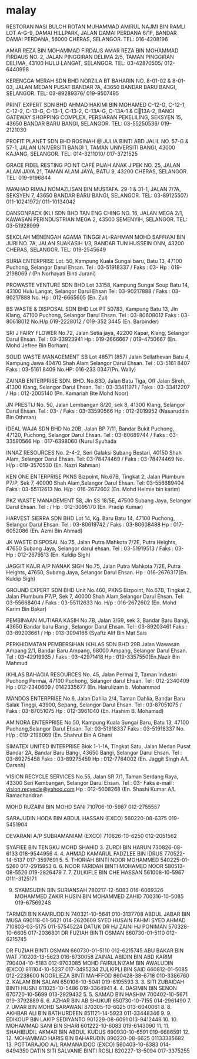 # malay
RESTORAN NASI BULOH ROTAN 
MUHAMMAD AMIRUL NAJMI BIN RAMLI LOT A-G-9, DAMAI HILLPARK, JALAN DAMAI PERDANA 6/1F, BANDAR DAMAI PERDANA, 56000 CHERAS, SELANGOR. TEL: 016-4208196

AMAR REZA BIN MOHAMMAD FIRDAUS 
AMAR REZA BIN MOHAMMAD FIRDAUS NO. 2, JALAN PINGGIRAN DELIMA 2/5, TAMAN PINGGIRAN DELIMA, 43100 HULU LANGAT, SELANGOR. TEL: 03-42870505/ 012-6440998

KERENGGA MERAH SDN BHD 
NORZILA BT BAHARIN NO. 8-01-02 & 8-01-03, JALAN MEDAN PUSAT BANDAR 7A, 43650 BANDAR BARU BANGI, SELANGOR. TEL: 03-89289376/ 019-9507495

PRINT EXPERT SDN BHD 
AHMAD HAKIMI BIN MOHAMED C-12-G, C-12-1, C-12-2, C-13-G, C-13-1, C-13-2, C-13A-G, C-13A-1 & C13A-2, BANGI GATEWAY SHOPPING COMPLEX, PERSIARAN PEKELILING, SEKSYEN 15, 43650 BANDAR BARU BANGI, SELANGOR. TEL: 03-55250536/ 019-2121030

PROFIT PLANET SDN BHD 
ROSINAH @ JULIA BINTI ABD JALIL NO. 57-G & 57-1, JALAN UNIVERSITI BANGI 1, TAMAN UNIVERSITI BANGI, 43000 KAJANG, SELANGOR. TEL: 014-3211010/ 017-3721525

GRACE FIDEL RESTING POINT CAFÉ 
PIJAH ANAK JIPEK NO. 25, JALAN ALAM JAYA 21, TAMAN ALAM JAYA, BATU 9, 43200 CHERAS, SELANGOR. TEL: 019-9196844

MA’AHAD RIMAJ 
NOMAZLISAN BIN MUSTAFA. 29-1 & 31-1, JALAN 7/7A, SEKSYEN 7, 43650 BANDAR BARU BANGI, SELANGOR. TEL: 03-89125507/ 011-10241972/ 011-10134042

DANSONPACK (KL) SDN BHD
TAN ENG CHING
NO. 16, JALAN MEGA 2/1, KAWASAN PERINDUSTRIAN MEGA 2, 43500 
SEMENYIH, SELANGOR.
TEL: 03-51928999

SEKOLAH MENENGAH AGAMA TINGGI AL-RAHMAN 
MOHD SAFFIA’AI BIN JURI NO. 7A, JALAN SUAKASIH 1/3, BANDAR TUN HUSSEIN ONN, 43200 CHERAS, SELANGOR. TEL: 019-2545649


SURIA ENTERPRISE Lot. 50, Kampung Kuala Sungai baru, Batu 13, 47100 Puchong, Selangor Darul Ehsan. Tel : 03-51918337 / Faks : 03- Hp : 019-2198069 / (Pn Norhayati Binti Jurani)

PROWASTE VENTURE SDN BHD Lot 33158, Kampung Sungai Soup Batu 14, 43100 Hulu Langat, Selangor Darul Ehsan Tel: 03-90217888 / Faks : 03-90217888 No. Hp : 012-6665605 (En. Zul)

BS WASTE & DISPOSAL SDN BHD
Lot PT 50783, Kampung Batu 13, Jln Klang, 47100 
Puchong, Selangor Darul Ehsan.
Tel : 03-80608012
Faks : 03-80618012
No.H/p:019-2228012 / 019-352 3445
(En. Barbinder)

SRI J FAIRY FLOWER
No.72, Jalan Setia jaya, 42200 Kapar, Klang,
Selangor Darul Ehsan.
Tel : 03-33923941
Hp : 019-2666667 / 019-4750667
(En. Mohd Jefree Bin Borham)

SOLID WASTE MANAGEMENT SB Lot 48571 (857) Jalan Sellathevan Batu 4, Kampung Jawa 40470 Shah Alam Selangor Darul Ehsan. Tel : 03-5161 8407 Faks : 03-5161 8409 No.HP: 016-233 0347(Pn. Wally)

ZAINAB ENTERPRISE SDN. BHD. No.83D, Jalan Batu Tiga, Off Jalan Sireh, 41300 Klang, Selangor Darul Ehsan. Tel : 03-33411971 / Faks : 03-33412207 / Hp : 012-2005140 (Pn. Kamariah Bte Mohd Noor)

JN PRESTIJ No. 50, Jalan Lembangan 8/20, sek 8, 41300 Klang, Selangor Darul Ehsan. Tel : 03- / Faks : 03-33590566 Hp : 012-2019952 (Nasaruddin Bin Othman)

IDEAL WAJA SDN BHD No.20B, Jalan BP 7/11, Bandar Bukit Puchong, 47120, Puchong, Selangor Darul Ehsan. Tel : 03-80689744 / Faks : 03-33590566 Hp : 017-6398060 (Nurul Syuhada

INNAZ RESOURCES No. 2-4-2, Seri Galaksi Subang Bestari, 40150 Shah Alam, Selangor Darul Ehsan. Tel: 03-78474469 / Faks : 03-78474469 No. H/p : 019-3570530 (En. Nazri Rahman)

KEN ONE ENTERPRISE PKNS Bizpoint, No.67B, Tingkat 2, Jalan Plumbum P7/P, Sek 7, 40000 Shah Alam,Selangor Darul Ehsan. Tel: 03-556689404 Faks : 03-55112613 No. H/p : 016-2672602 (En. Mohd Helmie bin karim)

PKZ WASTE MANAGEMENT 58, Jln SS 18/5E, 47500 Subang Jaya, Selangor Darul Ehsan. Tel : / Hp : 012-3095170 (En. Pradip Kumar)

HARVEST SIERRA SDN BHD Lot 14, Kg. Baru Batu 14, 47100 Puchong, Selangor Darul Ehsan. Tel : 03-80619742 / Faks : 03-80608488 Hp : 017-6052086 (En. Azmi Bin Ahmad)

JK WASTE DISPOSAL No.75, Jalan Putra Mahkota 7/2E, Putra Heights, 47650 Subang Jaya, Selangor darul ehsan. Tel : 03-51919513 / Faks : 03- Hp : 012-2679513 (En. Kuldip Sigh)

JAGGIT KAUR A/P NANAK SIGH No.75, Jalan Putra Mahkota 7/2E, Putra Heights, 47650, Subang Jaya, Selangor Darul Ehsan. Hp : 016-2676317(En. Kuldip Sigh)

GROUND EXPERT SDN BHD Unit No.460, PKNS Bizpoint, No.67B, Tingkat 2, Jalan Plumbum P7/P, Sek 7, 40000 Shah Alam,Selangor Darul Ehsan. Tel: 03-55668404 / Faks : 03-55112633 No. H/p : 016-2672602 (En. Mohd Karim Bin Bakar)

PEMBINAAN MUTIARA KASIH No.7B, Jalan 3/69, sek 3, Bandar Baru Bangi, 43650 Bandar baru Bangi, Selangor Darul Ehsan. Tel : 03-89203461 Faks : 03-89203661 / Hp : 013-3094166 (Syafiz Alif Bin Mat Sais

PERKHIDMATAN PEMBERSIHAN IKHLAS SDN BHD 29B Jalan Wawasan Ampang 2/1, Bandar Baru Ampang, 68000 Ampang, Selangor Darul Ehsan. Tel : 03-42919935 / Faks : 03-42971418 Hp : 019-3357550(En.Nazir Bin Mahmud

IKHLAS BAHAGIA RESOURCES No. 45, Jalan Permai 2, Taman Industri Puchong Permai, 47100 Puchong, Selangor darul Ehsan. Tel : 012-2340409 Hp : 012-2340609 / 0142335677 (En. Hairulizam b. Mohammad

MANDOS ENTERPRISE No.6, Jalan Dahlia 2/4, Taman Dahlia, Bandar Baru Salak Tinggi, 43900, Sepang, Selangor Darul Ehsan. Tel : 03-87051075 / Faks : 03-87051075 Hp : 012-3961040 (En. Hashim B. Mohamad)

AMINORA ENTERPRISE No.50, Kampung Kuala Sungai Baru, Batu 13, 47100 Puchong,Selangor Darul Ehsan. Tel: 03-51918337 Faks : 03-51918337 No. H/p : 019-2198069 (En. Shahrul Bin A Ghani

SIMATEX UNITED INTERPRISE Blok 1-1-1A, Tingkat Satu, Jalan Medan Pusat Bandar 2A, Bandar Baru Bangi, 43650 Bangi, Selangor Darul Ehsan. Tel : 03-89275458 Faks : 03-89275459 Hp : 012-7764002 (En. Jaggit Singh A/L Darsnh)

VISION RECYCLE SERVICES No.55, Jalan SR 7/1, Taman Serdang Raya, 43300 Seri Kembangan, Selangor Darul Ehsan. Tel : 03- Faks e-mail : vision.recyecle@yahoo.com Hp : 012-5008268 (En. Shashi Kumar A/L Ramachandran

MOHD RUZAINI BIN MOHD SANI 710706-10-5987 012-2755557

SARAJUDIN HODA BIN ABDUL HASSAN (EXCO) 560220-08-6375 019-5451904


DEVARANI A/P SUBRAMANIAM (EXCO) 710626-10-6250 012-2051562

SYAFIEE BIN TENGKU MOHD SHAHID 
3. ZURDI BIN HARUN 730826-08-6133 018-9544956 
4. 4. AHMAD KAMARUL FADZLEE BIN IDRUS 770522-14-5137 017-3597691 
5. 5. THORIAH BINTI NOOR MOHAMMED 540225-01-5260 017-2915953 
6. 6. NOOR FARIDAH BINTI MOHAMED NOOR 580513-08-5526 019-2826479 
7. 7. ZULKIFLE BIN CHE HASSAN 561008-10-5967 0111-3125171 

9. SYAMSUDIN BIN SURIANSAH 780217-12-5083 016-6069326
MOHAMMED ZAKIR HUSIN BIN MOHAMMED ZAHID 700316-10-5085 019-6756924S 

TARMIZI BIN KAMRUDDIN 740321-10-5641 010-3137708 
ABDUL JABAR BIN MUSA 690118-01-5621 014-2620609
SYED HUSAIN FAHMI SYED AHMAD 710803-03-5175 011-57545224
DATUK DR HJ ZAINI HJ PONIMAN 570328-10-6605 017-2036801
DR FUZIAH BINTI OSMAN 660730-01-5110 012-6215745

DR FUZIAH BINTI OSMAN 660730-01-5110 012-6215745 
ABU BAKAR BIN WAT 710203-13-5623 016-6730058 
ZAINAL ABIDIN BIN ABD KARIM 790404-10-5183 012-9703085
MOHD FAIRULNIZAM BIN AWALUDIN (EXCO) 811104-10-5237 017-3495234
ZULKIPLI BIN SAID 660812-01-5085 012-2238600
NOORLIEZA BINTI MAHFFOD 860428-38-6718 010-3386760 
2. KALAM BIN SALAN 650106-10-5041 019-6195593 
3. 3. SITI ZUBAIDAH BINTI HUSNI 611025-10-5486 019-3364941 
4. 4. DASIMIN BIN SENON 670720-10-5699 013-2929432 
5. 5. SAMAD BIN HASHIM 700402-10-5671 019-3792889 
6. 6. AZHAR BIN AB SHUKUR 650730-10-7155 014-2961490 
7. 7. UMAR BIN MOHD SARAWANI 870305-10-6025 013-6040061 
8. 8. AKHBAR ALI BIN BATHURDEEN 851121-14-5923 011-33448346 
9. 9. EDIKOUP BIN LAKIP SEDIYANTO 901229-08-6091 013-9412448 
10. 10. MOHAMMAD SANI BIN SHARI 601222-10-6083 019-6143090 
11. 11. SHAHIBUDIL AKMAR BIN ABDUL KUDUS 690930-10-6591 019-6686591 
12. 12. MOHAMMAD HARIS BIN BAHARUDIN 890220-08-6625 01133385682
13. POTTARAJOO A/L RAMANAIDOO (EXCO) 560403-10-6383 014-6494350
DATIN SITI SALVANIE BINTI ROSLI 820227-13-5094 017-3375255